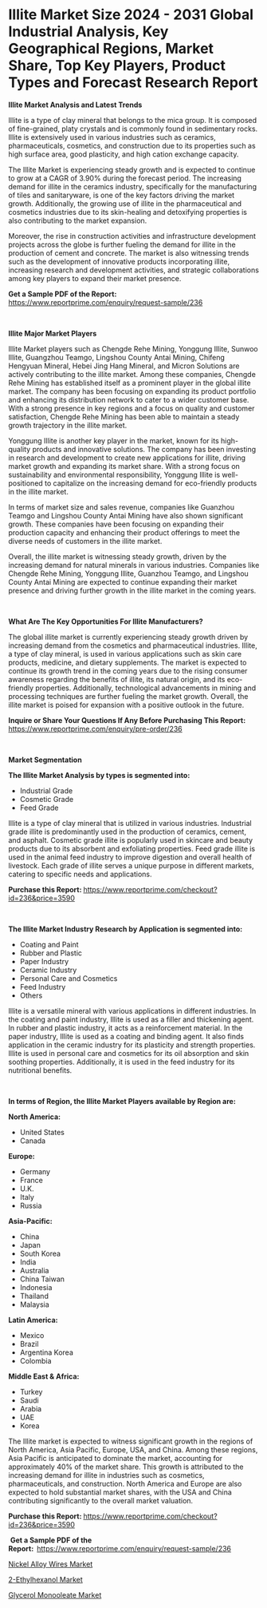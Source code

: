 <p><h1>Illite Market Size 2024 - 2031 Global Industrial Analysis, Key Geographical Regions, Market Share, Top Key Players, Product Types and Forecast Research Report</h1></p><p><strong>Illite Market Analysis and Latest Trends</strong></p>
<p><p>Illite is a type of clay mineral that belongs to the mica group. It is composed of fine-grained, platy crystals and is commonly found in sedimentary rocks. Illite is extensively used in various industries such as ceramics, pharmaceuticals, cosmetics, and construction due to its properties such as high surface area, good plasticity, and high cation exchange capacity.</p><p>The Illite Market is experiencing steady growth and is expected to continue to grow at a CAGR of 3.90% during the forecast period. The increasing demand for illite in the ceramics industry, specifically for the manufacturing of tiles and sanitaryware, is one of the key factors driving the market growth. Additionally, the growing use of illite in the pharmaceutical and cosmetics industries due to its skin-healing and detoxifying properties is also contributing to the market expansion.</p><p>Moreover, the rise in construction activities and infrastructure development projects across the globe is further fueling the demand for illite in the production of cement and concrete. The market is also witnessing trends such as the development of innovative products incorporating illite, increasing research and development activities, and strategic collaborations among key players to expand their market presence.</p></p>
<p><strong>Get a Sample PDF of the Report:&nbsp;</strong> <a href="https://www.reportprime.com/enquiry/request-sample/236">https://www.reportprime.com/enquiry/request-sample/236</a></p>
<p>&nbsp;</p>
<p><strong>Illite Major Market Players</strong></p>
<p><p>Illite Market players such as Chengde Rehe Mining, Yonggung Illite, Sunwoo Illite, Guangzhou Teamgo, Lingshou County Antai Mining, Chifeng Hengyuan Mineral, Hebei Jing Hang Mineral, and Micron Solutions are actively contributing to the illite market. Among these companies, Chengde Rehe Mining has established itself as a prominent player in the global illite market. The company has been focusing on expanding its product portfolio and enhancing its distribution network to cater to a wider customer base. With a strong presence in key regions and a focus on quality and customer satisfaction, Chengde Rehe Mining has been able to maintain a steady growth trajectory in the illite market.</p><p>Yonggung Illite is another key player in the market, known for its high-quality products and innovative solutions. The company has been investing in research and development to create new applications for illite, driving market growth and expanding its market share. With a strong focus on sustainability and environmental responsibility, Yonggung Illite is well-positioned to capitalize on the increasing demand for eco-friendly products in the illite market.</p><p>In terms of market size and sales revenue, companies like Guanzhou Teamgo and Lingshou County Antai Mining have also shown significant growth. These companies have been focusing on expanding their production capacity and enhancing their product offerings to meet the diverse needs of customers in the illite market.</p><p>Overall, the illite market is witnessing steady growth, driven by the increasing demand for natural minerals in various industries. Companies like Chengde Rehe Mining, Yonggung Illite, Guanzhou Teamgo, and Lingshou County Antai Mining are expected to continue expanding their market presence and driving further growth in the illite market in the coming years.</p></p>
<p>&nbsp;</p>
<p><strong>What Are The Key Opportunities For Illite Manufacturers?</strong></p>
<p><p>The global illite market is currently experiencing steady growth driven by increasing demand from the cosmetics and pharmaceutical industries. Illite, a type of clay mineral, is used in various applications such as skin care products, medicine, and dietary supplements. The market is expected to continue its growth trend in the coming years due to the rising consumer awareness regarding the benefits of illite, its natural origin, and its eco-friendly properties. Additionally, technological advancements in mining and processing techniques are further fueling the market growth. Overall, the illite market is poised for expansion with a positive outlook in the future.</p></p>
<p><strong>Inquire or Share Your Questions If Any Before Purchasing This Report:</strong> <a href="https://www.reportprime.com/enquiry/pre-order/236">https://www.reportprime.com/enquiry/pre-order/236</a></p>
<p>&nbsp;</p>
<p><strong>Market Segmentation</strong></p>
<p><strong>The Illite Market Analysis by types is segmented into:</strong></p>
<p><ul><li>Industrial Grade</li><li>Cosmetic Grade</li><li>Feed Grade</li></ul></p>
<p><p>Illite is a type of clay mineral that is utilized in various industries. Industrial grade illite is predominantly used in the production of ceramics, cement, and asphalt. Cosmetic grade illite is popularly used in skincare and beauty products due to its absorbent and exfoliating properties. Feed grade illite is used in the animal feed industry to improve digestion and overall health of livestock. Each grade of illite serves a unique purpose in different markets, catering to specific needs and applications.</p></p>
<p><strong>Purchase this Report:&nbsp;</strong><a href="https://www.reportprime.com/checkout?id=236&price=3590">https://www.reportprime.com/checkout?id=236&price=3590</a></p>
<p>&nbsp;</p>
<p><strong>The Illite Market Industry Research by Application is segmented into:</strong></p>
<p><ul><li>Coating and Paint</li><li>Rubber and Plastic</li><li>Paper Industry</li><li>Ceramic Industry</li><li>Personal Care and Cosmetics</li><li>Feed Industry</li><li>Others</li></ul></p>
<p><p>Illite is a versatile mineral with various applications in different industries. In the coating and paint industry, Illite is used as a filler and thickening agent. In rubber and plastic industry, it acts as a reinforcement material. In the paper industry, Illite is used as a coating and binding agent. It also finds application in the ceramic industry for its plasticity and strength properties. Illite is used in personal care and cosmetics for its oil absorption and skin soothing properties. Additionally, it is used in the feed industry for its nutritional benefits.</p></p>
<p>&nbsp;</p>
<p><strong>In terms of Region, the Illite Market Players available by Region are:</strong></p>
<p>
    <p> <strong> North America: </strong>
        <ul>
            <li>United States</li>
            <li>Canada</li>
        </ul>
        </p> 
    <p> <strong> Europe: </strong>
        <ul>
            <li>Germany</li>
            <li>France</li>
            <li>U.K.</li>
            <li>Italy</li>
            <li>Russia</li>
        </ul>
        </p> 
    <p> <strong> Asia-Pacific: </strong>
        <ul>
            <li>China</li>
            <li>Japan</li>
            <li>South Korea</li>
            <li>India</li>
            <li>Australia</li>
            <li>China Taiwan</li>
            <li>Indonesia</li>
            <li>Thailand</li>
            <li>Malaysia</li>
        </ul>
        </p> 
    <p> <strong> Latin America: </strong>
        <ul>
            <li>Mexico</li>
            <li>Brazil</li>
            <li>Argentina Korea</li>
            <li>Colombia</li>
        </ul>
        </p> 
    <p> <strong> Middle East & Africa: </strong>
        <ul>
            <li>Turkey</li>
            <li>Saudi</li>
            <li>Arabia</li>
            <li>UAE</li>
            <li>Korea</li>
        </ul>
    </p>
    </p>
<p><p>The Illite market is expected to witness significant growth in the regions of North America, Asia Pacific, Europe, USA, and China. Among these regions, Asia Pacific is anticipated to dominate the market, accounting for approximately 40% of the market share. This growth is attributed to the increasing demand for illite in industries such as cosmetics, pharmaceuticals, and construction. North America and Europe are also expected to hold substantial market shares, with the USA and China contributing significantly to the overall market valuation.</p></p>
<p><strong>Purchase this Report: </strong><a href="https://www.reportprime.com/checkout?id=236&price=3590">https://www.reportprime.com/checkout?id=236&price=3590</a></p>
<p>&nbsp;<strong>Get a Sample PDF of the Report:&nbsp;&nbsp;</strong><a href="https://www.reportprime.com/enquiry/request-sample/236">https://www.reportprime.com/enquiry/request-sample/236</a></p>
<p><strong></strong></p>
<p><p><a href="https://github.com/bobicer/Market-Research-Report-List-2/blob/main/nickel-alloy-wires-market.md">Nickel Alloy Wires Market</a></p><p><a href="https://view.publitas.com/reportprime-1/2-ethylhexanol-market-dynamics-2023-2030-also-about-its-market-trends-projections-and-opportunities/">2-Ethylhexanol Market</a></p><p><a href="https://github.com/timeliteaut/Market-Research-Report-List-1/blob/main/glycerol-monooleate-market.md">Glycerol Monooleate Market</a></p></p>